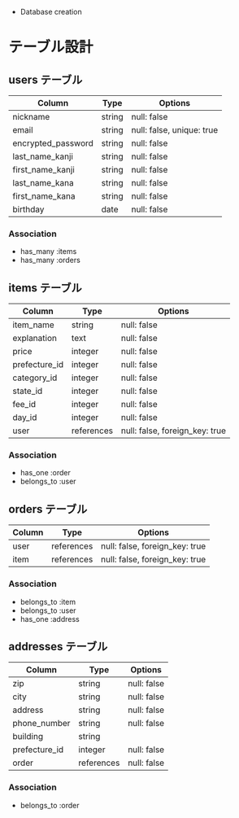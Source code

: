 * Database creation

# テーブル設計

## users テーブル

| Column             | Type    | Options                   |
| ------------------ | ------  | ------------------------- |
| nickname           | string  | null: false               |
| email              | string  | null: false, unique: true |
| encrypted_password | string  | null: false               |
| last_name_kanji    | string  | null: false               |
| first_name_kanji   | string  | null: false               |
| last_name_kana     | string  | null: false               |
| first_name_kana    | string  | null: false               |
| birthday           | date    | null: false               |

### Association

- has_many :items
- has_many :orders


## items テーブル

| Column        | Type       | Options                        |
| ----------    | ---------- | ------------------------------ |
| item_name     | string     | null: false                    |
| explanation   | text       | null: false                    |
| price         | integer    | null: false                    |
| prefecture_id | integer    | null: false                    |
| category_id   | integer    | null: false                    |
| state_id      | integer    | null: false                    |
| fee_id        | integer    | null: false                    |
| day_id       | integer    | null: false                    |
| user          | references | null: false, foreign_key: true |

### Association

- has_one :order
- belongs_to :user


## orders テーブル

| Column        | Type       | Options                        |
| ---------     | ---------- | ------------------------------ |
| user          | references | null: false, foreign_key: true |
| item          | references | null: false, foreign_key: true |

### Association

- belongs_to :item
- belongs_to :user
- has_one :address


## addresses テーブル

| Column        | Type       | Options                        |
| ---------     | ---------- | ------------------------------ |
| zip           | string     | null: false                    |
| city          | string     | null: false                    |
| address       | string     | null: false                    |
| phone_number  | string     | null: false                    |
| building      | string     |                                |
| prefecture_id | integer    | null: false                    |
| order         | references | null: false                    |

### Association

- belongs_to :order